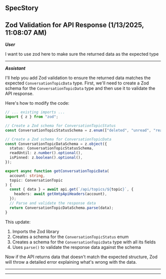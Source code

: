 ## SpecStory

## Zod Validation for API Response (1/13/2025, 11:08:07 AM)

_**User**_

I want to use zod here to make sure the returned data as the expected type

---

_**Assistant**_

I'll help you add Zod validation to ensure the returned data matches the expected `ConversationTopicData` type. First, we'll need to create a Zod schema for the `ConversationTopicData` type and then use it to validate the API response.

Here's how to modify the code:

```typescript:utils/api.ts
// ... existing imports ...
import { z } from "zod";

// Create a Zod schema for ConversationTopicStatus
const ConversationTopicStatusSchema = z.enum(["deleted", "unread", "read"]);

// Create a Zod schema for ConversationTopicData
const ConversationTopicDataSchema = z.object({
  status: ConversationTopicStatusSchema,
  readUntil: z.number().optional(),
  isPinned: z.boolean().optional(),
});

export async function getConversationTopicData(
  account: string,
  topic: ConversationTopic
) {
  const { data } = await api.get(`/api/topics/${topic}`, {
    headers: await getXmtpApiHeaders(account),
  });
  // Parse and validate the response data
  return ConversationTopicDataSchema.parse(data);
}
```

This update:
1. Imports the Zod library
2. Creates a schema for the `ConversationTopicStatus` enum
3. Creates a schema for the `ConversationTopicData` type with all its fields
4. Uses `parse()` to validate the response data against the schema

Now if the API returns data that doesn't match the expected structure, Zod will throw a detailed error explaining what's wrong with the data.

---



---


